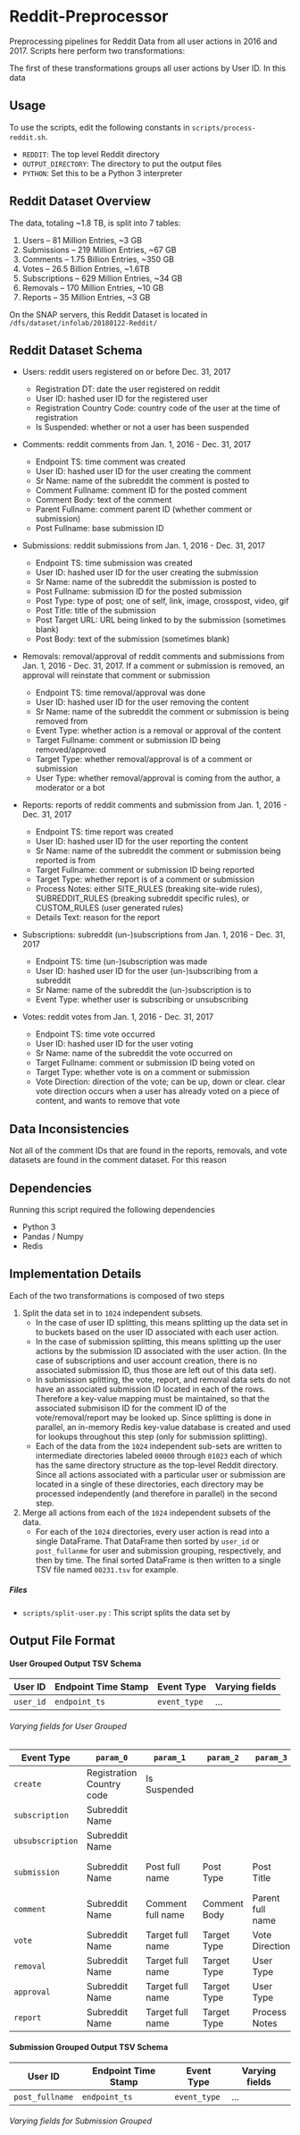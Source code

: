 # Reddit-Preprocessor

Preprocessing pipelines for Reddit Data from all user actions in 2016 and 2017. Scripts here perform two transformations:

The first of these transformations groups all user actions by User ID. In this data



## Usage

To use the scripts, edit the following constants in `scripts/process-reddit.sh`.

   - `REDDIT`: The top level Reddit directory
   - `OUTPUT_DIRECTORY`: The directory to put the output files
   - `PYTHON`: Set this to be a Python 3 interpreter


## Reddit Dataset Overview

The data, totaling ~1.8 TB, is split into 7 tables:

1. Users – 81 Million Entries, ~3 GB
2. Submissions – 219 Million Entries, ~67 GB
3. Comments – 1.75 Billion Entries, ~350 GB
4. Votes – 26.5 Billion Entries, ~1.6TB
5. Subscriptions – 629 Million Entries, ~34 GB
6. Removals – 170 Million Entries, ~10 GB
7. Reports – 35 Million Entries, ~3 GB

On the SNAP servers, this Reddit Dataset is located in 
`/dfs/dataset/infolab/20180122-Reddit/`

## Reddit Dataset Schema

- Users: reddit users registered on or before Dec. 31, 2017
    - Registration DT: date the user registered on reddit
    - User ID: hashed user ID for the registered user
    - Registration Country Code: country code of the user at the time of registration
    - Is Suspended: whether or not a user has been suspended

- Comments: reddit comments from Jan. 1, 2016 - Dec. 31, 2017
    - Endpoint TS: time comment was created
    - User ID: hashed user ID for the user creating the comment
    - Sr Name: name of the subreddit the comment is posted to
    - Comment Fullname: comment ID for the posted comment
    - Comment Body: text of the comment
    - Parent Fullname: comment parent ID (whether comment or submission)
    - Post Fullname: base submission ID

- Submissions: reddit submissions from Jan. 1, 2016 - Dec. 31, 2017
    - Endpoint TS: time submission was created
    - User ID: hashed user ID for the user creating the submission
    - Sr Name: name of the subreddit the submission is posted to
    - Post Fullname: submission ID for the posted submission
    - Post Type: type of post; one of self, link, image, crosspost, video, gif
    - Post Title: title of the submission
    - Post Target URL: URL being linked to by the submission (sometimes blank)
    - Post Body: text of the submission (sometimes blank)

- Removals: removal/approval of reddit comments and submissions from Jan. 1, 2016 - Dec. 31, 2017. If a comment or submission is removed, an approval will reinstate that comment or submission
    - Endpoint TS: time removal/approval was done
    - User ID: hashed user ID for the user removing the content
    - Sr Name: name of the subreddit the comment or submission is being removed from
    - Event Type: whether action is a removal or approval of the content
    - Target Fullname: comment or submission ID being removed/approved
    - Target Type: whether removal/approval is of a comment or submission
    - User Type: whether removal/approval is coming from the author, a moderator or a bot

- Reports: reports of reddit comments and submission from Jan. 1, 2016 - Dec. 31, 2017
    - Endpoint TS: time report was created
    - User ID: hashed user ID for the user reporting the content
    - Sr Name: name of the subreddit the comment or submission being reported is from
    - Target Fullname: comment or submission ID being reported
    - Target Type: whether report is of a comment or submission
    - Process Notes: either SITE_RULES (breaking site-wide rules), SUBREDDIT_RULES (breaking subreddit specific rules), or CUSTOM_RULES (user generated rules)
    - Details Text: reason for the report


- Subscriptions: subreddit (un-)subscriptions from Jan. 1, 2016 - Dec. 31, 2017
    - Endpoint TS: time (un-)subscription was made
    - User ID: hashed user ID for the user (un-)subscribing from a subreddit
    - Sr Name: name of the subreddit the (un-)subscription is to
    - Event Type: whether user is subscribing or unsubscribing

- Votes: reddit votes from Jan. 1, 2016 - Dec. 31, 2017
    - Endpoint TS: time vote occurred
    - User ID: hashed user ID for the user voting
    - Sr Name: name of the subreddit the vote occurred on
    - Target Fullname: comment or submission ID being voted on
    - Target Type: whether vote is on a comment or submission
    - Vote Direction: direction of the vote; can be up, down or clear. clear vote direction occurs when a user has already voted on a piece of content, and wants to remove that vote


## Data Inconsistencies
Not all of the comment IDs that are found in the reports, removals, and vote datasets are found in the comment dataset. For this reason


## Dependencies

Running this script required the following dependencies

- Python 3
- Pandas / Numpy
- Redis


## Implementation Details

Each of the two transformations is composed of two steps
1. Split the data set in to `1024` independent subsets.
    - In the case of user ID splitting, this means splitting up the data set in to buckets based on the user ID associated with each user action.
    - In the case of submission splitting, this means splitting up the user actions by the submission ID associated with the user action. (In the case of subscriptions and user account creation, there is no associated submission ID, thus those are left out of this data set).
    - In submission splitting, the vote, report, and removal data sets do not have an associated submission ID located in each of the rows. Therefore a key-value mapping must be maintained, so that the associated submisison ID for the comment ID of the vote/removal/report may be looked up. Since splitting is done in parallel, an in-memory Redis key-value database is created and used for lookups throughout this step (only for submission splitting).
    - Each of the data from the `1024` independent sub-sets are written to intermediate directories labeled `00000` through `01023` each of which has the same directory structure as the top-level Reddit directory. Since all actions associated with a particular user or submission are located in a single of these directories, each directory may be processed independently (and therefore in parallel) in the second step.
2. Merge all actions from each of the `1024` independent subsets of the data.
    - For each of the `1024` directories, every user action is read into a single DataFrame. That DataFrame then sorted by `user_id` or `post_fullanme` for user and submission grouping, respectively, and then by time. The final sorted DataFrame is then written to a single TSV file named `00231.tsv` for example.





##### Files
- `scripts/split-user.py` : This script splits the data set by 

## Output File Format

#### User Grouped Output TSV Schema

| User ID   | Endpoint Time Stamp | Event Type   | Varying fields |
|-----------|---------------------|--------------|----------------|
| `user_id` | `endpoint_ts`       | `event_type` | ...            |


###### Varying fields for User Grouped

| Event Type       | `param_0`                 | `param_1`         | `param_2`    | `param_3`        | `param_4`       | `param_3` |
|------------------|---------------------------|-------------------|--------------|------------------|-----------------|-----------|
| `create`         | Registration Country code | Is Suspended      |              |                  |                 |           |
| `subscription`   | Subreddit Name            |                   |              |                  |                 |           |
| `ubsubscription` | Subreddit Name            |                   |              |                  |                 |           |
| `submission`     | Subreddit Name            | Post full name    | Post Type    | Post Title       | Post Target URL | Post Body |
| `comment`        | Subreddit Name            | Comment full name | Comment Body | Parent full name |                 |           |
| `vote`           | Subreddit Name            | Target full name  | Target Type  | Vote Direction   |                 |           |
| `removal`        | Subreddit Name            | Target full name  | Target Type  | User Type        |                 |           |
| `approval`       | Subreddit Name            | Target full name  | Target Type  | User Type        |                 |           |
| `report`         | Subreddit Name            | Target full name  | Target Type  | Process Notes    | Details Text    |           |

#### Submission Grouped Output TSV Schema

| User ID   | Endpoint Time Stamp | Event Type   | Varying fields |
|-----------|---------------------|--------------|----------------|
| `post_fullname` | `endpoint_ts`       | `event_type` | ...            |

###### Varying fields for Submission Grouped
